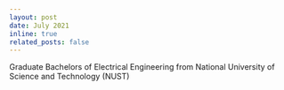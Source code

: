 ```yaml
---
layout: post
date: July 2021
inline: true
related_posts: false
---
```


Graduate Bachelors of Electrical Engineering from National University of Science and Technology (NUST)
